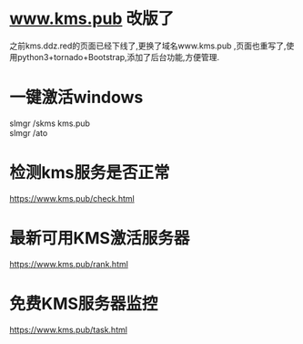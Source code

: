 # www.kms.pub 改版了
之前kms.ddz.red的页面已经下线了,更换了域名www.kms.pub ,页面也重写了,使用python3+tornado+Bootstrap,添加了后台功能,方便管理.
# 一键激活windows
slmgr /skms kms.pub</br>
slmgr /ato</br>
# 检测kms服务是否正常
https://www.kms.pub/check.html
# 最新可用KMS激活服务器
https://www.kms.pub/rank.html
# 免费KMS服务器监控
https://www.kms.pub/task.html

